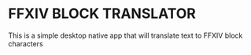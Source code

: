 # FFXIV BLOCK TRANSLATOR

This is a simple desktop native app that will translate text to FFXIV block characters
